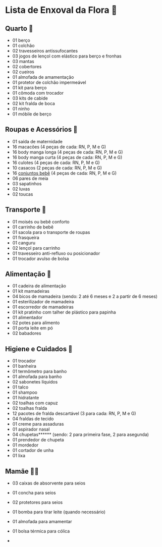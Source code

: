 # Lista de Enxoval da Flora :cherry_blossom:

## 	Quarto :sleeping_bed:

- 01 berço
- 01 colchão
- 02 travesseiros antissufocantes
- 03 jogos de lençol com elástico para berço e fronhas
- 03 mantas
- 02 cobertores
- 02 cueiros
- 01 almofada de amamentação
- 01 protetor de colchão impermeável
- 01 kit para berço
- 01 cômoda com trocador
- 03 kits de cabide
- 02 kit fralda de boca
- 01 ninho
- 01 móbile de berço

## Roupas e Acessórios :shirt:

- 01 saída de maternidade
- 16 macacões (4 peças de cada: RN, P, M e G)
- 16 body manga longa (4 peças de cada: RN, P, M e G)
- 16 body manga curta (4 peças de cada: RN, P, M e G)
- 16 culotes (4 peças de cada: RN, P, M e G)
- 10 casacos (2 peças de cada: RN, P, M e G)
- 16 [conjuntos bebê](https://www.rosaazulkids.com.br/roupa-de-bebe) (4 peças de cada: RN, P, M e G)
- 06 pares de meia
- 03 sapatinhos
- 02 luvas 
- 02 toucas

## Transporte :car:

- 01 moisés ou bebê conforto
- 01 carrinho de bebê 
- 01 sacola para o transporte de roupas
- 01 frasqueira
- 01 canguru
- 02 lençol para carrinho
- 01 travesseiro anti-refluxo ou posicionador
- 01 trocador avulso de bolsa

## Alimentação :tomato:

- 01 cadeira de alimentação
- 01 kit mamadeiras
- 04 bicos de mamadeira (sendo: 2 até 6 meses e 2 a partir de 6 meses)
- 01 esterilizador de mamadeira
- 01 escorredor de mamadeiras
- 01 kit pratinho com talher de plástico para papinha
- 01 alimentador 
- 02 potes para alimento
- 01 porta leite em pó
- 02 babadores

## Higiene e Cuidados :bath:

- 01 trocador
- 01 banheira
- 01 termômetro para banho
- 01 almofada para banho
- 02 sabonetes líquidos
- 01 talco
- 01 shampoo
- 01 hidratante
- 02 toalhas com capuz
- 02 toalhas fralda
- 12 pacotes de fralda descartável (3 para cada: RN, P, M e G)
- 04 fraldas de tecido
- 01 creme para assaduras
- 01 aspirador nasal
- 04 chupetas***\*** (sendo: 2 para primeira fase, 2 para asegunda)
- 01 prendedor de chupeta
- 01 mordedor
- 01 cortador de unha
- 01 lixa

## Mamãe :blonde_woman:

- 03 caixas de absorvente para seios
- 01 concha para seios
- 02 protetores para seios
- 01 bomba para tirar leite (quando necessário)
- 01 almofada para amamentar
- 01 bolsa térmica para cólica



-



